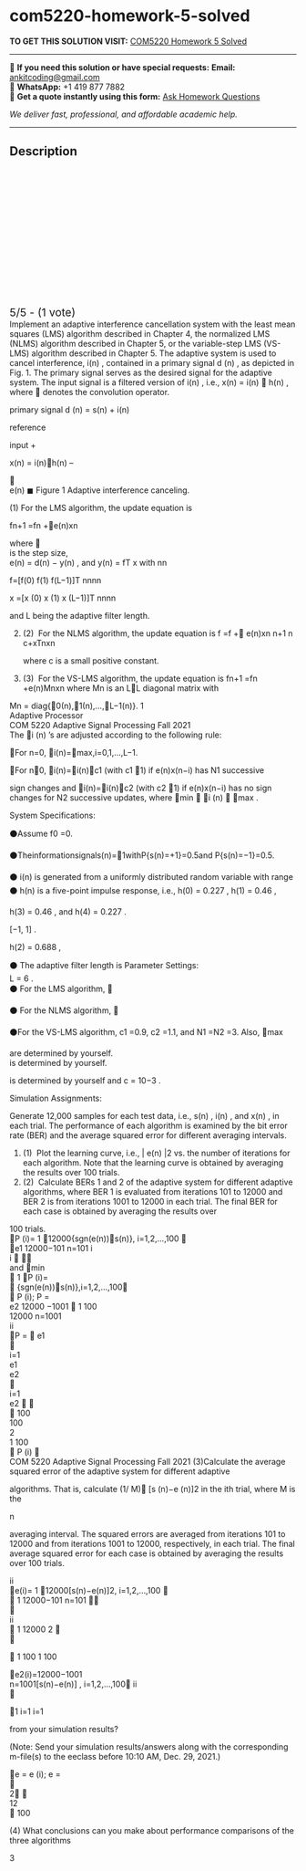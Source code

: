 # com5220-homework-5-solved
**TO GET THIS SOLUTION VISIT:** [COM5220 Homework 5 Solved](https://www.ankitcodinghub.com/product/com5220-homework-5-solved/)


---

📩 **If you need this solution or have special requests:** **Email:** ankitcoding@gmail.com  
📱 **WhatsApp:** +1 419 877 7882  
📄 **Get a quote instantly using this form:** [Ask Homework Questions](https://www.ankitcodinghub.com/services/ask-homework-questions/)

*We deliver fast, professional, and affordable academic help.*

---

<h2>Description</h2>



<div class="kk-star-ratings kksr-auto kksr-align-center kksr-valign-top" data-payload="{&quot;align&quot;:&quot;center&quot;,&quot;id&quot;:&quot;101903&quot;,&quot;slug&quot;:&quot;default&quot;,&quot;valign&quot;:&quot;top&quot;,&quot;ignore&quot;:&quot;&quot;,&quot;reference&quot;:&quot;auto&quot;,&quot;class&quot;:&quot;&quot;,&quot;count&quot;:&quot;1&quot;,&quot;legendonly&quot;:&quot;&quot;,&quot;readonly&quot;:&quot;&quot;,&quot;score&quot;:&quot;5&quot;,&quot;starsonly&quot;:&quot;&quot;,&quot;best&quot;:&quot;5&quot;,&quot;gap&quot;:&quot;4&quot;,&quot;greet&quot;:&quot;Rate this product&quot;,&quot;legend&quot;:&quot;5\/5 - (1 vote)&quot;,&quot;size&quot;:&quot;24&quot;,&quot;title&quot;:&quot;COM5220 Homework 5 Solved&quot;,&quot;width&quot;:&quot;138&quot;,&quot;_legend&quot;:&quot;{score}\/{best} - ({count} {votes})&quot;,&quot;font_factor&quot;:&quot;1.25&quot;}">

<div class="kksr-stars">

<div class="kksr-stars-inactive">
            <div class="kksr-star" data-star="1" style="padding-right: 4px">


<div class="kksr-icon" style="width: 24px; height: 24px;"></div>
        </div>
            <div class="kksr-star" data-star="2" style="padding-right: 4px">


<div class="kksr-icon" style="width: 24px; height: 24px;"></div>
        </div>
            <div class="kksr-star" data-star="3" style="padding-right: 4px">


<div class="kksr-icon" style="width: 24px; height: 24px;"></div>
        </div>
            <div class="kksr-star" data-star="4" style="padding-right: 4px">


<div class="kksr-icon" style="width: 24px; height: 24px;"></div>
        </div>
            <div class="kksr-star" data-star="5" style="padding-right: 4px">


<div class="kksr-icon" style="width: 24px; height: 24px;"></div>
        </div>
    </div>

<div class="kksr-stars-active" style="width: 138px;">
            <div class="kksr-star" style="padding-right: 4px">


<div class="kksr-icon" style="width: 24px; height: 24px;"></div>
        </div>
            <div class="kksr-star" style="padding-right: 4px">


<div class="kksr-icon" style="width: 24px; height: 24px;"></div>
        </div>
            <div class="kksr-star" style="padding-right: 4px">


<div class="kksr-icon" style="width: 24px; height: 24px;"></div>
        </div>
            <div class="kksr-star" style="padding-right: 4px">


<div class="kksr-icon" style="width: 24px; height: 24px;"></div>
        </div>
            <div class="kksr-star" style="padding-right: 4px">


<div class="kksr-icon" style="width: 24px; height: 24px;"></div>
        </div>
    </div>
</div>


<div class="kksr-legend" style="font-size: 19.2px;">
            5/5 - (1 vote)    </div>
    </div>
<div class="page" title="Page 1">
<div class="layoutArea">
<div class="column">
Implement an adaptive interference cancellation system with the least mean squares (LMS) algorithm described in Chapter 4, the normalized LMS (NLMS) algorithm described in Chapter 5, or the variable-step LMS (VS-LMS) algorithm described in Chapter 5. The adaptive system is used to cancel interference, i(n) , contained in a primary signal d (n) , as depicted in Fig. 1. The primary signal serves as the desired signal for the adaptive system. The input signal is a filtered version of i(n) , i.e., x(n) = i(n)  h(n) , where  denotes the convolution operator.

primary signal d (n) = s(n) + i(n)

</div>
</div>
<div class="layoutArea">
<div class="column">
reference

input +

x(n) = i(n)h(n) –

</div>
<div class="column">


</div>
</div>
<div class="layoutArea">
<div class="column">
e(n) ◼ Figure 1 Adaptive interference canceling.

(1) For the LMS algorithm, the update equation is

fn+1 =fn +e(n)xn

</div>
</div>
<div class="layoutArea">
<div class="column">
where 

</div>
<div class="column">
is the step size,

</div>
<div class="column">
e(n) = d(n) − y(n) , and y(n) = fT x with nn

f=[f(0) f(1) f(L−1)]T nnnn

x =[x (0) x (1) x (L−1)]T nnnn

</div>
</div>
<div class="layoutArea">
<div class="column">
and L being the adaptive filter length.

<ol start="2">
<li>(2) &nbsp;For the NLMS algorithm, the update equation is
f =f + e(n)xn n+1 n c+xTnxn

where c is a small positive constant.
</li>
<li>(3) &nbsp;For the VS-LMS algorithm, the update equation is
fn+1 =fn +e(n)Mnxn where Mn is an LL diagonal matrix with
</li>
</ol>
Mn = diag{0(n),1(n),…,L−1(n)}. 1

</div>
</div>
<div class="layoutArea">
<div class="column">
Adaptive Processor

</div>
</div>
</div>
<div class="page" title="Page 2">
<div class="layoutArea">
<div class="column">
COM 5220 Adaptive Signal Processing Fall 2021

</div>
</div>
<div class="layoutArea">
<div class="column">
The i (n) ’s are adjusted according to the following rule:

For n=0, i(n)=max,i=0,1,…,L−1.

For n0, i(n)=i(n)c1 (with c1 1) if e(n)x(n−i) has N1 successive

sign changes and i(n)=i(n)c2 (with c2 1) if e(n)x(n−i) has no sign changes for N2 successive updates, where min  i (n)  max .

System Specifications:

⚫Assume f0 =0.

⚫Theinformationsignals(n)=1withP{s(n)=+1}=0.5and P{s(n)=−1}=0.5.

</div>
</div>
<div class="layoutArea">
<div class="column">
⚫ i(n) is generated from a uniformly distributed random variable with range ⚫ h(n) is a five-point impulse response, i.e., h(0) = 0.227 , h(1) = 0.46 ,

h(3) = 0.46 , and h(4) = 0.227 .

</div>
<div class="column">
[−1, 1] .

h(2) = 0.688 ,

</div>
</div>
<div class="layoutArea">
<div class="column">
⚫ The adaptive filter length is Parameter Settings:

</div>
<div class="column">
L = 6 .

</div>
</div>
<div class="layoutArea">
<div class="column">
⚫ For the LMS algorithm, 

⚫ For the NLMS algorithm, 

⚫For the VS-LMS algorithm, c1 =0.9, c2 =1.1, and N1 =N2 =3. Also, max

</div>
</div>
<div class="layoutArea">
<div class="column">
are determined by yourself.

</div>
</div>
<div class="layoutArea">
<div class="column">
is determined by yourself.

is determined by yourself and c = 10−3 .

</div>
</div>
<div class="layoutArea">
<div class="column">
Simulation Assignments:

Generate 12,000 samples for each test data, i.e., s(n) , i(n) , and x(n) , in each trial. The performance of each algorithm is examined by the bit error rate (BER) and the average squared error for different averaging intervals.

<ol>
<li>(1) &nbsp;Plot the learning curve, i.e., | e(n) |2 vs. the number of iterations for each algorithm. Note
that the learning curve is obtained by averaging the results over 100 trials.
</li>
<li>(2) &nbsp;Calculate BERs 1 and 2 of the adaptive system for different adaptive algorithms, where BER 1 is evaluated from iterations 101 to 12000 and BER 2 is from iterations 1001 to 12000 in each trial. The final BER for each case is obtained by averaging the results over</li>
</ol>
</div>
</div>
<div class="layoutArea">
<div class="column">
100 trials.

</div>
</div>
<div class="layoutArea">
<div class="column">
P (i)= 1 12000{sgn(e(n))s(n)}, i=1,2,…,100 

</div>
</div>
<div class="layoutArea">
<div class="column">
e1 12000−101 n=101 i

</div>
</div>
<div class="layoutArea">
<div class="column">
i  

</div>
</div>
<div class="layoutArea">
<div class="column">
and min

</div>
</div>
<div class="layoutArea">
<div class="column">
 1 P (i)=

</div>
<div class="column">
 {sgn(e(n))s(n)},i=1,2,…,100

</div>
</div>
<div class="layoutArea">
<div class="column">
 P (i); P =

</div>
</div>
<div class="layoutArea">
<div class="column">
e2 12000 −1001  1 100

</div>
<div class="column">
12000 n=1001

</div>
<div class="column">
ii

</div>
</div>
<div class="layoutArea">
<div class="column">
P =  e1

</div>
<div class="column">


</div>
<div class="column">
i=1

</div>
<div class="column">
e1

</div>
<div class="column">
e2

</div>
<div class="column">


</div>
<div class="column">
i=1

</div>
<div class="column">
e2  

</div>
</div>
<div class="layoutArea">
<div class="column">
 100

</div>
<div class="column">
100

</div>
</div>
<div class="layoutArea">
<div class="column">
2

</div>
</div>
<div class="layoutArea">
<div class="column">
1 100

</div>
<div class="column">
 P (i) 

</div>
</div>
</div>
<div class="page" title="Page 3">
<div class="layoutArea">
<div class="column">
COM 5220 Adaptive Signal Processing Fall 2021 (3)Calculate the average squared error of the adaptive system for different adaptive

algorithms. That is, calculate (1/ M) [s (n)−e (n)]2 in the ith trial, where M is the

n

averaging interval. The squared errors are averaged from iterations 101 to 12000 and from iterations 1001 to 12000, respectively, in each trial. The final average squared error for each case is obtained by averaging the results over 100 trials.

</div>
</div>
<div class="layoutArea">
<div class="column">
ii

</div>
</div>
<div class="layoutArea">
<div class="column">
e(i)= 1 12000[s(n)−e(n)]2, i=1,2,…,100 

</div>
</div>
<div class="layoutArea">
<div class="column">
 1 12000−101 n=101 

</div>
</div>
<div class="layoutArea">
<div class="column">


</div>
</div>
<div class="layoutArea">
<div class="column">
ii

</div>
</div>
<div class="layoutArea">
<div class="column">
 1 12000 2 

</div>
</div>
<div class="layoutArea">
<div class="column">


 1 100 1 100

</div>
</div>
<div class="layoutArea">
<div class="column">
e2(i)=12000−1001

</div>
<div class="column">
n=1001[s(n)−e(n)] , i=1,2,…,100 ii

</div>
</div>
<div class="layoutArea">
<div class="column">


1 i=1 i=1

from your simulation results?

(Note: Send your simulation results/answers along with the corresponding m-file(s) to the eeclass before 10:10 AM, Dec. 29, 2021.)

</div>
</div>
<div class="layoutArea">
<div class="column">
e = e (i); e =

</div>
<div class="column">


</div>
<div class="column">
2 

</div>
</div>
<div class="layoutArea">
<div class="column">
12

</div>
</div>
<div class="layoutArea">
<div class="column">
 100

(4) What conclusions can you make about performance comparisons of the three algorithms

</div>
</div>
<div class="layoutArea">
<div class="column">
3

</div>
</div>
</div>
